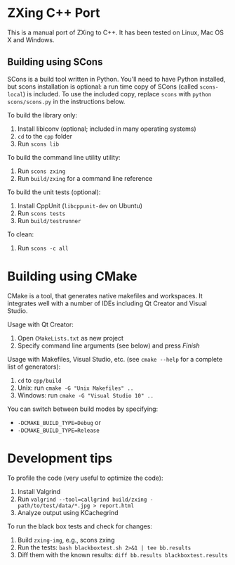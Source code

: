# ZXing C++ Port

This is a manual port of ZXing to C++. It has been tested on Linux, Mac OS X and Windows.

## Building using SCons

SCons is a build tool written in Python. You'll need to have Python
installed, but scons installation is optional: a run time copy of
SCons (called `scons-local`) is included. To use the included copy,
replace `scons` with `python scons/scons.py` in the instructions below.

To build the library only:

  1. Install libiconv (optional; included in many operating systems)
  2. `cd` to the `cpp` folder
  3. Run `scons lib`

To build the command line utility utility:
 
  1. Run `scons zxing`
  2. Run `build/zxing` for a command line reference

To build the unit tests (optional):

  1. Install CppUnit (`libcppunit-dev` on Ubuntu)
  2. Run `scons tests`
  3. Run `build/testrunner`

To clean:

  1. Run `scons -c all`

# Building using CMake

CMake is a tool, that generates native makefiles and workspaces. It
integrates well with a number of IDEs including Qt Creator and Visual
Studio.

Usage with Qt Creator:

  1. Open `CMakeLists.txt` as new project
  2. Specify command line arguments (see below) and press _Finish_

Usage with Makefiles, Visual Studio, etc. (see `cmake --help` for a complete list of generators):

  1. `cd` to `cpp/build`
  3. Unix: run `cmake -G "Unix Makefiles" ..`
  3. Windows: run `cmake -G "Visual Studio 10" ..`
  
You can switch between build modes by specifying:

  - `-DCMAKE_BUILD_TYPE=Debug` or
  - `-DCMAKE_BUILD_TYPE=Release`

# Development tips

To profile the code (very useful to optimize the code):

  1. Install Valgrind
  2. Run `valgrind --tool=callgrind build/zxing - path/to/test/data/*.jpg > report.html`
  3. Analyze output using KCachegrind

To run the black box tests and check for changes:

  1. Build `zxing-img`, e.g., scons zxing
  2. Run the tests: `bash blackboxtest.sh 2>&1 | tee bb.results`
  3. Diff them with the known results: `diff bb.results blackboxtest.results`
